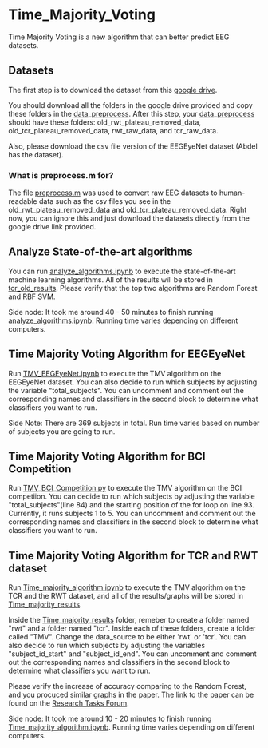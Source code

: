 # Time_Majority_Voting
Time Majority Voting is a new algorithm that can better predict EEG datasets. 

## Datasets

The first step is to download the dataset from this [google drive](https://drive.google.com/drive/u/1/folders/1dM5Lk2oBpfJrz6ByfYemG9eNkKJxpsAj).

You should download all the folders in the google drive provided and copy these folders in the [data_preprocess](data_preprocess). After this step, your [data_preprocess](data_preprocess) should have these folders: old_rwt_plateau_removed_data, old_tcr_plateau_removed_data, rwt_raw_data, and tcr_raw_data.

Also, please download the csv file version of the EEGEyeNet dataset (Abdel has the dataset).

### What is preprocess.m for?
The file [preprocess.m](data_preprocess/preprocess.m) was used to convert raw EEG datasets to human-readable data such as the csv files you see in the old_rwt_plateau_removed_data and old_tcr_plateau_removed_data. Right now, you can ignore this and just download the datasets directly from the google drive link provided.

## Analyze State-of-the-art algorithms

You can run [analyze_algorithms.ipynb](analyze_algorithms.ipynb) to execute the state-of-the-art machine learning algorithms. All of the results will be stored in [tcr_old_results](tcr_old_results). Please verify that the top two algorithms are Random Forest and RBF SVM. 

Side node: It took me around 40 - 50 minutes to finish running [analyze_algorithms.ipynb](analyze_algorithms.ipynb). Running time varies depending on different computers.

## Time Majority Voting Algorithm for EEGEyeNet

Run [TMV_EEGEyeNet.ipynb](TMV_EEGEyeNet.ipynb) to execute the TMV algorithm on the EEGEyeNet dataset. You can also decide to run which subjects by adjusting the variable "total_subjects". You can uncomment and comment out the corresponding names and classifiers in the second block to determine what classifiers you want to run. 

Side Note: There are 369 subjects in total. Run time varies based on number of subjects you are going to run.

## Time Majority Voting Algorithm for BCI Competition

Run [TMV_BCI_Competition.py](TMV_BCI_Competition.py) to execute the TMV algorithm on the BCI competiion. You can decide to run which subjects by adjusting the variable "total_subjects"(line 84) and the starting position of the for loop on line 93. Currently, it runs subjects 1 to 5. You can uncomment and comment out the corresponding names and classifiers in the second block to determine what classifiers you want to run. 

## Time Majority Voting Algorithm for TCR and RWT dataset

Run [Time_majority_algorithm.ipynb](Time_majority_algorithm.ipynb) to execute the TMV algorithm on the TCR and the RWT dataset, and all of the results/graphs will be stored in [Time_majority_results](Time_majority_results). 

Inside the [Time_majority_results](Time_majority_results) folder, remeber to create a folder named "rwt" and a folder named "tcr". Inside each of these folders, create a folder called "TMV". Change the data_source to be either 'rwt' or 'tcr'. You can also decide to run which subjects by adjusting the variables "subject_id_start" and "subject_id_end". You can uncomment and comment out the corresponding names and classifiers in the second block to determine what classifiers you want to run. 

Please verify the increase of accuracy comparing to the Random Forest, and you procuced similar graphs in the paper. The link to the paper can be found on the [Research Tasks Forum](https://xiaodongqu.com/viewtopic.php?f=9&t=182&p=757#p757).

Side node: It took me around 10 - 20 minutes to finish running [Time_majority_algorithm.ipynb](Time_majority_algorithm.ipynb). Running time varies depending on different computers.
